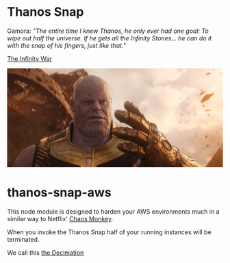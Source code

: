 # Thanos Snap
Gamora: _"The entire time I knew Thanos, he only ever had one goal: To wipe out half the universe. If he gets all the Infinity Stones... he can do it with the snap of his fingers, just like that."_

[The Infinity War](https://marvelcinematicuniverse.fandom.com/wiki/Infinity_War)

![Thanos snaps his fingers](thanos-snap.jpg 'Thanos Snap')

# thanos-snap-aws
This node module is designed to harden your AWS environments much in a similar way to Netflix' [Chaos Monkey](https://github.com/Netflix/SimianArmy/wiki/Chaos-Monkey).

When you invoke the Thanos Snap half of your running instances will be terminated.

We call this [the Decimation](https://marvelcinematicuniverse.fandom.com/wiki/Decimation)
